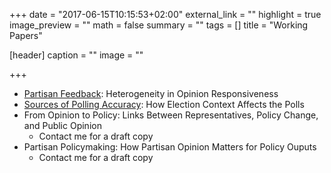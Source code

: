 +++
date = "2017-06-15T10:15:53+02:00"
external_link = ""
highlight = true
image_preview = ""
math = false
summary = ""
tags = []
title = "Working Papers"

[header]
  caption = ""
  image = ""

+++

- [Partisan Feedback](/papers/working-papers/partisan-feedback.pdf): Heterogeneity in Opinion Responsiveness
- [Sources of Polling Accuracy](/papers/working-papers/sources-of-polling-accuracy.pdf): How Election Context Affects the Polls
- From Opinion to Policy: Links Between Representatives, Policy Change, and Public Opinion
  - Contact me for a draft copy
- Partisan Policymaking: How Partisan Opinion Matters for Policy Ouputs
  - Contact me for a draft copy
